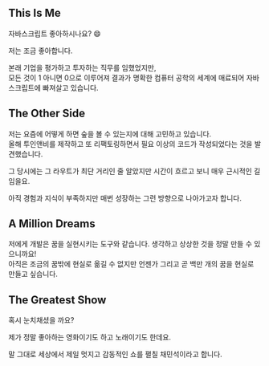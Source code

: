 ## This Is Me
자바스크립트 좋아하시나요? 😄

저는 조금 좋아합니다.

본래 기업을 평가하고 투자하는 직무를 임했었지만, <br/>
모든 것이 1 아니면 0으로 이루어져 결과가 명확한 컴퓨터 공학의 세계에 매료되어 
자바스크립트에 빠져살고 있습니다. 

## The Other Side
저는 요즘에 어떻게 하면 숲을 볼 수 있는지에 대해 고민하고 있습니다. <br/>
올해 투인앤비를 제작하고 또 리팩토링하면서 필요 이상의 코드가 작성되었다는 것을 발견했습니다.

그 당시에는 그 라우트가 최단 거리인 줄 알았지만 시간이 흐르고 보니 매우 근시적인 길임을요.

아직 경험과 지식이 부족하지만 매번 성장하는 그런 방향으로 나아가고자 합니다.

## A Million Dreams
저에게 개발은 꿈을 실현시키는 도구와 같습니다. 생각하고 상상한 것을 정말 만들 수 있으니까요! </br>
아직은 조금의 꿈밖에 현실로 옮길 수 없지만 언젠가 그리고 곧 백만 개의 꿈을 현실로 만들고 싶습니다.

## The Greatest Show
혹시 눈치채셨을 까요?

제가 정말 좋아하는 영화이기도 하고 노래이기도 한데요. 

말 그대로 세상에서 제일 멋지고 감동적인 쇼를 펼칠 채민석이라고 합니다.
